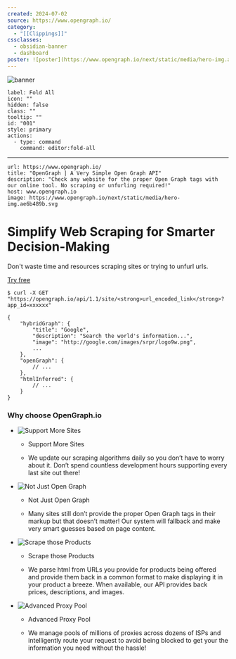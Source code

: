 ```yaml
---
created: 2024-07-02
source: https://www.opengraph.io/
category:
  - "[[Clippings]]"
cssclasses:
  - obsidian-banner
  - dashboard
poster: ![poster](https://www.opengraph.io/next/static/media/hero-img.ae6b489b.svg)
---
```


![banner](https://www.opengraph.io/next/static/media/hero-img.ae6b489b.svg)

```meta-bind-button
label: Fold All
icon: ""
hidden: false
class: ""
tooltip: ""
id: "001"
style: primary
actions:
  - type: command
    command: editor:fold-all

```

***

```cardlink
url: https://www.opengraph.io/
title: "OpenGraph | A Very Simple Open Graph API"
description: "Check any website for the proper Open Graph tags with our online tool. No scraping or unfurling required!"
host: www.opengraph.io
image: https://www.opengraph.io/next/static/media/hero-img.ae6b489b.svg
```
# Simplify Web Scraping for Smarter Decision-Making

Don't waste time and resources scraping sites or trying to unfurl urls.

[Try free](https://dashboard.opengraph.io/debug)

```
$ curl -X GET "https://opengraph.io/api/1.1/site/<strong>url_encoded_link</strong>?app_id=xxxxxx"
```

```
{
    "hybridGraph": {
        "title": "Google",
        "description": "Search the world's information...",
        "image": "http://google.com/images/srpr/logo9w.png",
        ...
    },
    "openGraph": {
        // ...
    },
    "htmlInferred": {
        // ...
    }
}
```

### Why choose OpenGraph.io

- ![Support More Sites](../03%20-%20MEDIA%20&%20FILES/216438b3e552c3ccb35455da7706a86b_MD5.svg)

	- Support More Sites

	- We update our scraping algorithms daily so you don’t have to worry about it. Don’t spend countless development hours supporting every last site out there!

- ![Not Just Open Graph](../03%20-%20MEDIA%20&%20FILES/041215b3e0e8e1c7e524cad34ad48784_MD5.svg)

	- Not Just Open Graph

	- Many sites still don’t provide the proper Open Graph tags in their markup but that doesn’t matter! Our system will fallback and make very smart guesses based on page content.

- ![Scrape those Products](../03%20-%20MEDIA%20&%20FILES/f299b7f0ff8dabead7dbb84332dad94e_MD5.svg)

	- Scrape those Products

	- We parse html from URLs you provide for products being offered and provide them back in a common format to make displaying it in your product a breeze. When available, our API provides back prices, descriptions, and images.

- ![Advanced Proxy Pool](../03%20-%20MEDIA%20&%20FILES/54a6b2339f0a6a9b33962a4a18a8a4bf_MD5.svg)

	- Advanced Proxy Pool

	- We manage pools of millions of proxies across dozens of ISPs and intelligently route your request to avoid being blocked to get your the information you need without the hassle!
